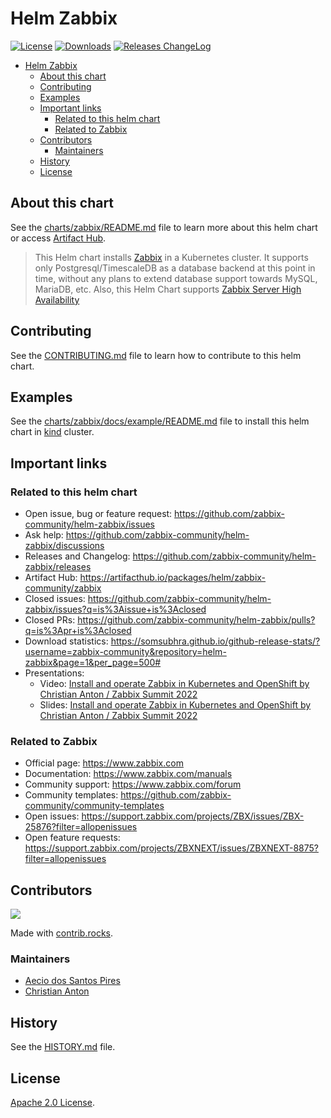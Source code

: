 # Helm Zabbix

[![License](https://img.shields.io/badge/License-Apache%202.0-blue.svg)](https://opensource.org/licenses/Apache-2.0) [![Downloads](https://img.shields.io/github/downloads/zabbix-community/helm-zabbix/total?label=Downloads
)](https://somsubhra.github.io/github-release-stats/?username=zabbix-community&repository=helm-zabbix&page=1&per_page=500#) [![Releases ChangeLog](https://img.shields.io/badge/Changelog-8A2BE2
)](https://github.com/zabbix-community/helm-zabbix/releases)

<!-- TOC -->

- [Helm Zabbix](#helm-zabbix)
  - [About this chart](#about-this-chart)
  - [Contributing](#contributing)
  - [Examples](#examples)
  - [Important links](#important-links)
    - [Related to this helm chart](#related-to-this-helm-chart)
    - [Related to Zabbix](#related-to-zabbix)
  - [Contributors](#contributors)
    - [Maintainers](#maintainers)
  - [History](#history)
  - [License](#license)

<!-- TOC -->

## About this chart

See the [charts/zabbix/README.md](charts/zabbix/README.md) file to learn more about this helm chart or access [Artifact Hub](https://artifacthub.io/packages/helm/zabbix-community/zabbix).

> This Helm chart installs [Zabbix](https://www.zabbix.com) in a Kubernetes cluster. It supports only Postgresql/TimescaleDB as a database backend at this point in time, without any plans to extend database support towards MySQL, MariaDB, etc. Also, this Helm Chart supports [Zabbix Server High Availability](charts/zabbix/#native-zabbix-server-high-availability)

## Contributing

See the [CONTRIBUTING.md](CONTRIBUTING.md) file to learn how to contribute to this helm chart.

## Examples

See the [charts/zabbix/docs/example/README.md](charts/zabbix/docs/example/README.md) file to install this helm chart in [kind](https://kind.sigs.k8s.io) cluster.

## Important links

### Related to this helm chart

- Open issue, bug or feature request: https://github.com/zabbix-community/helm-zabbix/issues
- Ask help: https://github.com/zabbix-community/helm-zabbix/discussions
- Releases and Changelog: https://github.com/zabbix-community/helm-zabbix/releases
- Artifact Hub: https://artifacthub.io/packages/helm/zabbix-community/zabbix
- Closed issues: https://github.com/zabbix-community/helm-zabbix/issues?q=is%3Aissue+is%3Aclosed
- Closed PRs: https://github.com/zabbix-community/helm-zabbix/pulls?q=is%3Apr+is%3Aclosed
- Download statistics: https://somsubhra.github.io/github-release-stats/?username=zabbix-community&repository=helm-zabbix&page=1&per_page=500#
- Presentations:
  - Video: [Install and operate Zabbix in Kubernetes and OpenShift by Christian Anton / Zabbix Summit 2022](https://youtu.be/NU3FsXQp_rE?si=LjXsxjjrZd_VDEDU&t=150)
  - Slides: [Install and operate Zabbix in Kubernetes and OpenShift by Christian Anton / Zabbix Summit 2022](https://assets.zabbix.com/files/events/2022/zabbix_summit_2022/Christian_Anton_Install_and_operate_Zabbix_in_Kubernetes_and_OpenShift.pdf)

### Related to Zabbix

- Official page: https://www.zabbix.com
- Documentation: https://www.zabbix.com/manuals
- Community support: https://www.zabbix.com/forum
- Community templates: https://github.com/zabbix-community/community-templates
- Open issues: https://support.zabbix.com/projects/ZBX/issues/ZBX-25876?filter=allopenissues
- Open feature requests: https://support.zabbix.com/projects/ZBXNEXT/issues/ZBXNEXT-8875?filter=allopenissues

## Contributors

<a href="https://github.com/zabbix-community/helm-zabbix/graphs/contributors">
  <img src="https://contrib.rocks/image?repo=zabbix-community/helm-zabbix" />
</a>

Made with [contrib.rocks](https://contrib.rocks).

<!-- Reference: https://github.com/Tanu-N-Prabhu/myWebsite.io/blob/master/Docs/Displaying%20Contributors%20Image%20on%20README%20files%20with%20no%20Pain!.md#contributors-displayed-by-using-contributors-img-on-the-readmemd-file -->

### Maintainers

- [Aecio dos Santos Pires](https://www.linkedin.com/in/aeciopires/)
- [Christian Anton](https://www.linkedin.com/in/christiananton1/)

## History

See the [HISTORY.md](HISTORY.md) file.

## License

[Apache 2.0 License](https://github.com/zabbix-community/helm-zabbix/blob/main/LICENSE).
